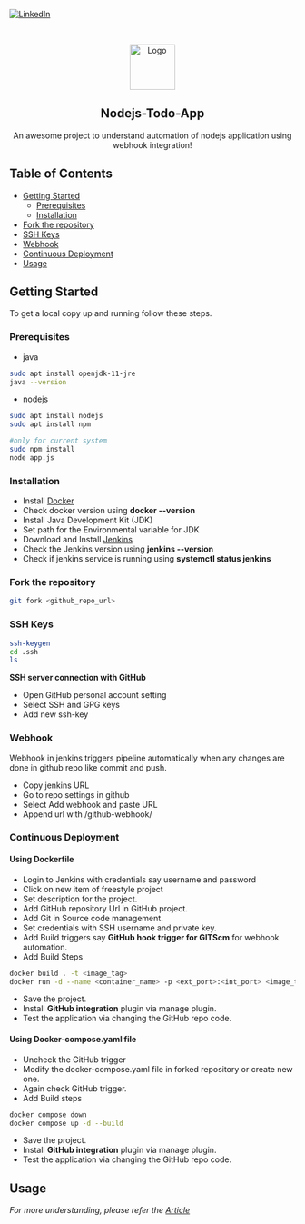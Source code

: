 [![LinkedIn](https://img.shields.io/badge/in-linkedin-magenta.svg)](https://www.linkedin.com/in/akash-zade/)

<!-- PROJECT LOGO -->
<br />
<p align="center">
  <a> <img src="https://www.vectorlogo.zone/logos/nodejs/nodejs-icon.svg" alt="Logo" width="80" height="80"> </a>
 <h2 align="center">Nodejs-Todo-App</h2>
  <p align="center">
    An awesome project to understand automation of nodejs application using webhook integration!
    <br />
  </p>
</p>

<!-- TABLE OF CONTENTS -->
## Table of Contents

* [Getting Started](#getting-started)
  * [Prerequisites](#prerequisites)
  * [Installation](#installation)
* [Fork the repository](#fork-the-repository)
* [SSH Keys](#ssh-keys)
* [Webhook](#webhook)
* [Continuous Deployment](#continuous-deployment)
* [Usage](#usage)

<!-- GETTING STARTED -->
## Getting Started

To get a local copy up and running follow these steps.

### Prerequisites

* java
```bash
sudo apt install openjdk-11-jre
java --version
```
* nodejs
```bash
sudo apt install nodejs
sudo apt install npm

#only for current system
sudo npm install
node app.js
```

### Installation

* Install [Docker](https://docs.docker.com/engine/install/ubuntu/)
* Check docker version using **docker --version**
* Install Java Development Kit (JDK)
* Set path for the Environmental variable for JDK
* Download and Install [Jenkins](https://pkg.origin.jenkins.io/debian-stable/)
* Check the Jenkins version using **jenkins --version**
* Check if jenkins service is running using **systemctl status jenkins**

### Fork the repository
```bash
git fork <github_repo_url>
```

### SSH Keys
```bash
ssh-keygen
cd .ssh
ls
```
**SSH server connection with GitHub**
* Open GitHub personal account setting
* Select SSH and GPG keys
* Add new ssh-key

### Webhook

Webhook in jenkins triggers pipeline automatically when any changes are done in github repo like commit and push.

* Copy jenkins URL 
* Go to repo settings in github
* Select Add webhook and paste URL
* Append url with /github-webhook/

### Continuous Deployment
#### Using Dockerfile
* Login to Jenkins with credentials say username and password
* Click on new item of freestyle project
* Set description for the project.
* Add GitHub repository Url in GitHub project.
* Add Git in Source code management.
* Set credentials with SSH username and private key.
* Add Build triggers say **GitHub hook trigger for GITScm** for webhook automation.
* Add Build Steps
 ```bash
 docker build . -t <image_tag>
 docker run -d --name <container_name> -p <ext_port>:<int_port> <image_tag>
 ```
* Save the project.
* Install **GitHub integration** plugin via manage plugin.
* Test the application via changing the GitHub repo code.

#### Using Docker-compose.yaml file
* Uncheck the GitHub trigger
* Modify the docker-compose.yaml file in forked repository or create new one.
* Again check GitHub trigger.
* Add Build steps
 ```bash
 docker compose down
 docker compose up -d --build
 ```
* Save the project.
* Install **GitHub integration** plugin via manage plugin.
* Test the application via changing the GitHub repo code.

<!-- USAGE EXAMPLES -->
## Usage

_For more understanding, please refer the [Article](https://akash-zade.hashnode.dev/complete-jenkins-cicd-project)_
